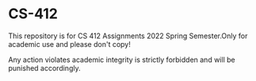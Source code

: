 # CS-412
This repository is for CS 412 Assignments 2022 Spring Semester.Only for academic use and please don't copy!

Any action violates academic integrity is strictly forbidden and will be punished accordingly.
